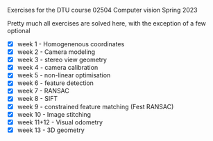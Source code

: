 Exercises for the DTU course 02504 Computer vision Spring 2023

Pretty much all exercises are solved here, with the exception of a few optional

- [x] week 1 - Homogenenous coordinates
- [x] week 2 - Camera modeling
- [x] week 3 - stereo view geometry
- [x] week 4 - camera calibration
- [x] week 5 - non-linear optimisation
- [x] week 6 - feature detection
- [x] week 7 - RANSAC
- [x] week 8 - SIFT
- [x] week 9 - constrained feature matching (Fest RANSAC)
- [x] week 10 - Image stitching
- [x] week 11+12 - Visual odometry
- [x] week 13 - 3D geometry
